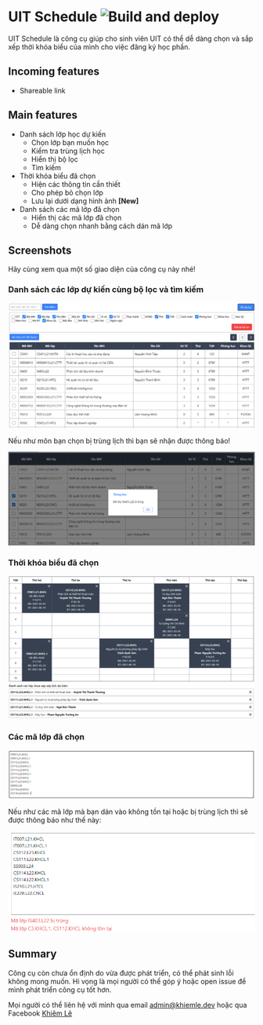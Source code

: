 # UIT Schedule ![Build and deploy](https://github.com/khiemledev/uit-schedule/workflows/Build%20and%20deploy/badge.svg)

UIT Schedule là công cụ giúp cho sinh viên UIT có thể dễ dàng chọn và sắp xếp thời khóa biểu của mình cho việc đăng ký học phần.

## Incoming features

- Shareable link

## Main features

- Danh sách lớp học dự kiến
  - Chọn lớp bạn muốn học
  - Kiểm tra trùng lịch học
  - Hiển thị bộ lọc
  - Tìm kiếm
- Thời khóa biểu đã chọn
  - Hiện các thông tin cần thiết
  - Cho phép bỏ chọn lớp
  - Lưu lại dưới dạng hình ảnh **[New]**
- Danh sách các mã lớp đã chọn
  - Hiển thị các mã lớp đã chọn
  - Dễ dàng chọn nhanh bằng cách dán mã lớp

## Screenshots

Hãy cùng xem qua một số giao diện của công cụ này nhé!

### Danh sách các lớp dự kiến cùng bộ lọc và tìm kiếm

![Classes table](screenshots/classes-table.png)

Nếu như môn bạn chọn bị trùng lịch thì bạn sẽ nhận được thông báo!

![Conflicted class](screenshots/conflicted-class.png)

### Thời khóa biểu đã chọn

![Schedule table](screenshots/schedule-table.png)

### Các mã lớp đã chọn

![Selected classes](screenshots/selected-classes.png)

Nếu như các mã lớp mà bạn dán vào không tồn tại hoặc bị trùng lịch thì sẽ được thông báo như thế này:

![Error messages](screenshots/error-messages.png)

## Summary

Công cụ còn chưa ổn định do vừa được phát triển, có thể phát sinh lỗi không mong muốn. Hi vọng là mọi người có thể góp ý hoặc open issue để mình phát triển công cụ tốt hơn.

Mọi người có thể liên hệ với mình qua email [admin@khiemle.dev](mailto:admin@khiemle.dev?subject=UIT%20Schedule%20Error%20Report&body=H%C3%A3y%20m%C3%B4%20t%E1%BA%A3%20l%E1%BB%97i%20m%C3%A0%20b%E1%BA%A1n%20%C4%91ang%20g%E1%BA%B7p%20ph%E1%BA%A3i.%20N%E1%BA%BFu%20%C4%91%C6%B0%E1%BB%A3c%2C%20h%C3%A3y%20m%C3%B4%20t%E1%BA%A3%20l%E1%BA%A1i%20c%C3%A1c%20thao%20t%C3%A1c%20%C4%91%E1%BB%83%20t%C3%A1i%20hi%E1%BB%87n%20l%E1%BA%A1i%20l%E1%BB%97i%20%C4%91%C3%B3%20%C4%91%E1%BB%83%20m%C3%ACnh%20c%C3%B3%20th%E1%BB%83%20%C4%91%C3%AA%20d%C3%A0ng%20s%E1%BB%ADa%20l%E1%BB%97i.%20C%E1%BA%A3m%20%C6%A1n%20b%E1%BA%A1n!) hoặc qua Facebook [Khiêm Lê](https://khiemle.dev/facebook)
